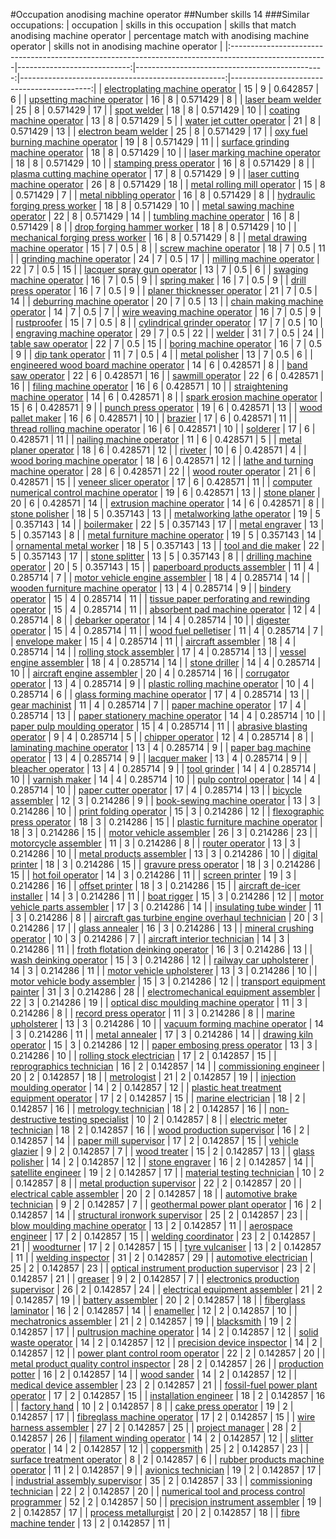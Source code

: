 #Occupation anodising machine operator
##Number skills 14
###Similar occupations:
| occupation                                                                                            |   skills in this occupation |   skills that match anodising machine operator |   percentage match with anodising machine operator |   skills not in anodising machine operator |
|:------------------------------------------------------------------------------------------------------|----------------------------:|-----------------------------------------------:|---------------------------------------------------:|-------------------------------------------:|
| [electroplating machine operator](electroplating_machine_operator.md)                                 |                          15 |                                              9 |                                           0.642857 |                                          6 |
| [upsetting machine operator](upsetting_machine_operator.md)                                           |                          16 |                                              8 |                                           0.571429 |                                          8 |
| [laser beam welder](laser_beam_welder.md)                                                             |                          25 |                                              8 |                                           0.571429 |                                         17 |
| [spot welder](spot_welder.md)                                                                         |                          18 |                                              8 |                                           0.571429 |                                         10 |
| [coating machine operator](coating_machine_operator.md)                                               |                          13 |                                              8 |                                           0.571429 |                                          5 |
| [water jet cutter operator](water_jet_cutter_operator.md)                                             |                          21 |                                              8 |                                           0.571429 |                                         13 |
| [electron beam welder](electron_beam_welder.md)                                                       |                          25 |                                              8 |                                           0.571429 |                                         17 |
| [oxy fuel burning machine operator](oxy_fuel_burning_machine_operator.md)                             |                          19 |                                              8 |                                           0.571429 |                                         11 |
| [surface grinding machine operator](surface_grinding_machine_operator.md)                             |                          18 |                                              8 |                                           0.571429 |                                         10 |
| [laser marking machine operator](laser_marking_machine_operator.md)                                   |                          18 |                                              8 |                                           0.571429 |                                         10 |
| [stamping press operator](stamping_press_operator.md)                                                 |                          16 |                                              8 |                                           0.571429 |                                          8 |
| [plasma cutting machine operator](plasma_cutting_machine_operator.md)                                 |                          17 |                                              8 |                                           0.571429 |                                          9 |
| [laser cutting machine operator](laser_cutting_machine_operator.md)                                   |                          26 |                                              8 |                                           0.571429 |                                         18 |
| [metal rolling mill operator](metal_rolling_mill_operator.md)                                         |                          15 |                                              8 |                                           0.571429 |                                          7 |
| [metal nibbling operator](metal_nibbling_operator.md)                                                 |                          16 |                                              8 |                                           0.571429 |                                          8 |
| [hydraulic forging press worker](hydraulic_forging_press_worker.md)                                   |                          18 |                                              8 |                                           0.571429 |                                         10 |
| [metal sawing machine operator](metal_sawing_machine_operator.md)                                     |                          22 |                                              8 |                                           0.571429 |                                         14 |
| [tumbling machine operator](tumbling_machine_operator.md)                                             |                          16 |                                              8 |                                           0.571429 |                                          8 |
| [drop forging hammer worker](drop_forging_hammer_worker.md)                                           |                          18 |                                              8 |                                           0.571429 |                                         10 |
| [mechanical forging press worker](mechanical_forging_press_worker.md)                                 |                          16 |                                              8 |                                           0.571429 |                                          8 |
| [metal drawing machine operator](metal_drawing_machine_operator.md)                                   |                          15 |                                              7 |                                           0.5      |                                          8 |
| [screw machine operator](screw_machine_operator.md)                                                   |                          18 |                                              7 |                                           0.5      |                                         11 |
| [grinding machine operator](grinding_machine_operator.md)                                             |                          24 |                                              7 |                                           0.5      |                                         17 |
| [milling machine operator](milling_machine_operator.md)                                               |                          22 |                                              7 |                                           0.5      |                                         15 |
| [lacquer spray gun operator](lacquer_spray_gun_operator.md)                                           |                          13 |                                              7 |                                           0.5      |                                          6 |
| [swaging machine operator](swaging_machine_operator.md)                                               |                          16 |                                              7 |                                           0.5      |                                          9 |
| [spring maker](spring_maker.md)                                                                       |                          16 |                                              7 |                                           0.5      |                                          9 |
| [drill press operator](drill_press_operator.md)                                                       |                          16 |                                              7 |                                           0.5      |                                          9 |
| [planer thicknesser operator](planer_thicknesser_operator.md)                                         |                          21 |                                              7 |                                           0.5      |                                         14 |
| [deburring machine operator](deburring_machine_operator.md)                                           |                          20 |                                              7 |                                           0.5      |                                         13 |
| [chain making machine operator](chain_making_machine_operator.md)                                     |                          14 |                                              7 |                                           0.5      |                                          7 |
| [wire weaving machine operator](wire_weaving_machine_operator.md)                                     |                          16 |                                              7 |                                           0.5      |                                          9 |
| [rustproofer](rustproofer.md)                                                                         |                          15 |                                              7 |                                           0.5      |                                          8 |
| [cylindrical grinder operator](cylindrical_grinder_operator.md)                                       |                          17 |                                              7 |                                           0.5      |                                         10 |
| [engraving machine operator](engraving_machine_operator.md)                                           |                          29 |                                              7 |                                           0.5      |                                         22 |
| [welder](welder.md)                                                                                   |                          31 |                                              7 |                                           0.5      |                                         24 |
| [table saw operator](table_saw_operator.md)                                                           |                          22 |                                              7 |                                           0.5      |                                         15 |
| [boring machine operator](boring_machine_operator.md)                                                 |                          16 |                                              7 |                                           0.5      |                                          9 |
| [dip tank operator](dip_tank_operator.md)                                                             |                          11 |                                              7 |                                           0.5      |                                          4 |
| [metal polisher](metal_polisher.md)                                                                   |                          13 |                                              7 |                                           0.5      |                                          6 |
| [engineered wood board machine operator](engineered_wood_board_machine_operator.md)                   |                          14 |                                              6 |                                           0.428571 |                                          8 |
| [band saw operator](band_saw_operator.md)                                                             |                          22 |                                              6 |                                           0.428571 |                                         16 |
| [sawmill operator](sawmill_operator.md)                                                               |                          22 |                                              6 |                                           0.428571 |                                         16 |
| [filing machine operator](filing_machine_operator.md)                                                 |                          16 |                                              6 |                                           0.428571 |                                         10 |
| [straightening machine operator](straightening_machine_operator.md)                                   |                          14 |                                              6 |                                           0.428571 |                                          8 |
| [spark erosion machine operator](spark_erosion_machine_operator.md)                                   |                          15 |                                              6 |                                           0.428571 |                                          9 |
| [punch press operator](punch_press_operator.md)                                                       |                          19 |                                              6 |                                           0.428571 |                                         13 |
| [wood pallet maker](wood_pallet_maker.md)                                                             |                          16 |                                              6 |                                           0.428571 |                                         10 |
| [brazier](brazier.md)                                                                                 |                          17 |                                              6 |                                           0.428571 |                                         11 |
| [thread rolling machine operator](thread_rolling_machine_operator.md)                                 |                          16 |                                              6 |                                           0.428571 |                                         10 |
| [solderer](solderer.md)                                                                               |                          17 |                                              6 |                                           0.428571 |                                         11 |
| [nailing machine operator](nailing_machine_operator.md)                                               |                          11 |                                              6 |                                           0.428571 |                                          5 |
| [metal planer operator](metal_planer_operator.md)                                                     |                          18 |                                              6 |                                           0.428571 |                                         12 |
| [riveter](riveter.md)                                                                                 |                          10 |                                              6 |                                           0.428571 |                                          4 |
| [wood boring machine operator](wood_boring_machine_operator.md)                                       |                          18 |                                              6 |                                           0.428571 |                                         12 |
| [lathe and turning machine operator](lathe_and_turning_machine_operator.md)                           |                          28 |                                              6 |                                           0.428571 |                                         22 |
| [wood router operator](wood_router_operator.md)                                                       |                          21 |                                              6 |                                           0.428571 |                                         15 |
| [veneer slicer operator](veneer_slicer_operator.md)                                                   |                          17 |                                              6 |                                           0.428571 |                                         11 |
| [computer numerical control machine operator](computer_numerical_control_machine_operator.md)         |                          19 |                                              6 |                                           0.428571 |                                         13 |
| [stone planer](stone_planer.md)                                                                       |                          20 |                                              6 |                                           0.428571 |                                         14 |
| [extrusion machine operator](extrusion_machine_operator.md)                                           |                          14 |                                              6 |                                           0.428571 |                                          8 |
| [stone polisher](stone_polisher.md)                                                                   |                          18 |                                              5 |                                           0.357143 |                                         13 |
| [metalworking lathe operator](metalworking_lathe_operator.md)                                         |                          19 |                                              5 |                                           0.357143 |                                         14 |
| [boilermaker](boilermaker.md)                                                                         |                          22 |                                              5 |                                           0.357143 |                                         17 |
| [metal engraver](metal_engraver.md)                                                                   |                          13 |                                              5 |                                           0.357143 |                                          8 |
| [metal furniture machine operator](metal_furniture_machine_operator.md)                               |                          19 |                                              5 |                                           0.357143 |                                         14 |
| [ornamental metal worker](ornamental_metal_worker.md)                                                 |                          18 |                                              5 |                                           0.357143 |                                         13 |
| [tool and die maker](tool_and_die_maker.md)                                                           |                          22 |                                              5 |                                           0.357143 |                                         17 |
| [stone splitter](stone_splitter.md)                                                                   |                          13 |                                              5 |                                           0.357143 |                                          8 |
| [drilling machine operator](drilling_machine_operator.md)                                             |                          20 |                                              5 |                                           0.357143 |                                         15 |
| [paperboard products assembler](paperboard_products_assembler.md)                                     |                          11 |                                              4 |                                           0.285714 |                                          7 |
| [motor vehicle engine assembler](motor_vehicle_engine_assembler.md)                                   |                          18 |                                              4 |                                           0.285714 |                                         14 |
| [wooden furniture machine operator](wooden_furniture_machine_operator.md)                             |                          13 |                                              4 |                                           0.285714 |                                          9 |
| [bindery operator](bindery_operator.md)                                                               |                          15 |                                              4 |                                           0.285714 |                                         11 |
| [tissue paper perforating and rewinding operator](tissue_paper_perforating_and_rewinding_operator.md) |                          15 |                                              4 |                                           0.285714 |                                         11 |
| [absorbent pad machine operator](absorbent_pad_machine_operator.md)                                   |                          12 |                                              4 |                                           0.285714 |                                          8 |
| [debarker operator](debarker_operator.md)                                                             |                          14 |                                              4 |                                           0.285714 |                                         10 |
| [digester operator](digester_operator.md)                                                             |                          15 |                                              4 |                                           0.285714 |                                         11 |
| [wood fuel pelletiser](wood_fuel_pelletiser.md)                                                       |                          11 |                                              4 |                                           0.285714 |                                          7 |
| [envelope maker](envelope_maker.md)                                                                   |                          15 |                                              4 |                                           0.285714 |                                         11 |
| [aircraft assembler](aircraft_assembler.md)                                                           |                          18 |                                              4 |                                           0.285714 |                                         14 |
| [rolling stock assembler](rolling_stock_assembler.md)                                                 |                          17 |                                              4 |                                           0.285714 |                                         13 |
| [vessel engine assembler](vessel_engine_assembler.md)                                                 |                          18 |                                              4 |                                           0.285714 |                                         14 |
| [stone driller](stone_driller.md)                                                                     |                          14 |                                              4 |                                           0.285714 |                                         10 |
| [aircraft engine assembler](aircraft_engine_assembler.md)                                             |                          20 |                                              4 |                                           0.285714 |                                         16 |
| [corrugator operator](corrugator_operator.md)                                                         |                          13 |                                              4 |                                           0.285714 |                                          9 |
| [plastic rolling machine operator](plastic_rolling_machine_operator.md)                               |                          10 |                                              4 |                                           0.285714 |                                          6 |
| [glass forming machine operator](glass_forming_machine_operator.md)                                   |                          17 |                                              4 |                                           0.285714 |                                         13 |
| [gear machinist](gear_machinist.md)                                                                   |                          11 |                                              4 |                                           0.285714 |                                          7 |
| [paper machine operator](paper_machine_operator.md)                                                   |                          17 |                                              4 |                                           0.285714 |                                         13 |
| [paper stationery machine operator](paper_stationery_machine_operator.md)                             |                          14 |                                              4 |                                           0.285714 |                                         10 |
| [paper pulp moulding operator](paper_pulp_moulding_operator.md)                                       |                          15 |                                              4 |                                           0.285714 |                                         11 |
| [abrasive blasting operator](abrasive_blasting_operator.md)                                           |                           9 |                                              4 |                                           0.285714 |                                          5 |
| [chipper operator](chipper_operator.md)                                                               |                          12 |                                              4 |                                           0.285714 |                                          8 |
| [laminating machine operator](laminating_machine_operator.md)                                         |                          13 |                                              4 |                                           0.285714 |                                          9 |
| [paper bag machine operator](paper_bag_machine_operator.md)                                           |                          13 |                                              4 |                                           0.285714 |                                          9 |
| [lacquer maker](lacquer_maker.md)                                                                     |                          13 |                                              4 |                                           0.285714 |                                          9 |
| [bleacher operator](bleacher_operator.md)                                                             |                          13 |                                              4 |                                           0.285714 |                                          9 |
| [tool grinder](tool_grinder.md)                                                                       |                          14 |                                              4 |                                           0.285714 |                                         10 |
| [varnish maker](varnish_maker.md)                                                                     |                          14 |                                              4 |                                           0.285714 |                                         10 |
| [pulp control operator](pulp_control_operator.md)                                                     |                          14 |                                              4 |                                           0.285714 |                                         10 |
| [paper cutter operator](paper_cutter_operator.md)                                                     |                          17 |                                              4 |                                           0.285714 |                                         13 |
| [bicycle assembler](bicycle_assembler.md)                                                             |                          12 |                                              3 |                                           0.214286 |                                          9 |
| [book-sewing machine operator](book-sewing_machine_operator.md)                                       |                          13 |                                              3 |                                           0.214286 |                                         10 |
| [print folding operator](print_folding_operator.md)                                                   |                          15 |                                              3 |                                           0.214286 |                                         12 |
| [flexographic press operator](flexographic_press_operator.md)                                         |                          18 |                                              3 |                                           0.214286 |                                         15 |
| [plastic furniture machine operator](plastic_furniture_machine_operator.md)                           |                          18 |                                              3 |                                           0.214286 |                                         15 |
| [motor vehicle assembler](motor_vehicle_assembler.md)                                                 |                          26 |                                              3 |                                           0.214286 |                                         23 |
| [motorcycle assembler](motorcycle_assembler.md)                                                       |                          11 |                                              3 |                                           0.214286 |                                          8 |
| [router operator](router_operator.md)                                                                 |                          13 |                                              3 |                                           0.214286 |                                         10 |
| [metal products assembler](metal_products_assembler.md)                                               |                          13 |                                              3 |                                           0.214286 |                                         10 |
| [digital printer](digital_printer.md)                                                                 |                          18 |                                              3 |                                           0.214286 |                                         15 |
| [gravure press operator](gravure_press_operator.md)                                                   |                          18 |                                              3 |                                           0.214286 |                                         15 |
| [hot foil operator](hot_foil_operator.md)                                                             |                          14 |                                              3 |                                           0.214286 |                                         11 |
| [screen printer](screen_printer.md)                                                                   |                          19 |                                              3 |                                           0.214286 |                                         16 |
| [offset printer](offset_printer.md)                                                                   |                          18 |                                              3 |                                           0.214286 |                                         15 |
| [aircraft de-icer installer](aircraft_de-icer_installer.md)                                           |                          14 |                                              3 |                                           0.214286 |                                         11 |
| [boat rigger](boat_rigger.md)                                                                         |                          15 |                                              3 |                                           0.214286 |                                         12 |
| [motor vehicle parts assembler](motor_vehicle_parts_assembler.md)                                     |                          17 |                                              3 |                                           0.214286 |                                         14 |
| [insulating tube winder](insulating_tube_winder.md)                                                   |                          11 |                                              3 |                                           0.214286 |                                          8 |
| [aircraft gas turbine engine overhaul technician](aircraft_gas_turbine_engine_overhaul_technician.md) |                          20 |                                              3 |                                           0.214286 |                                         17 |
| [glass annealer](glass_annealer.md)                                                                   |                          16 |                                              3 |                                           0.214286 |                                         13 |
| [mineral crushing operator](mineral_crushing_operator.md)                                             |                          10 |                                              3 |                                           0.214286 |                                          7 |
| [aircraft interior technician](aircraft_interior_technician.md)                                       |                          14 |                                              3 |                                           0.214286 |                                         11 |
| [froth flotation deinking operator](froth_flotation_deinking_operator.md)                             |                          16 |                                              3 |                                           0.214286 |                                         13 |
| [wash deinking operator](wash_deinking_operator.md)                                                   |                          15 |                                              3 |                                           0.214286 |                                         12 |
| [railway car upholsterer](railway_car_upholsterer.md)                                                 |                          14 |                                              3 |                                           0.214286 |                                         11 |
| [motor vehicle upholsterer](motor_vehicle_upholsterer.md)                                             |                          13 |                                              3 |                                           0.214286 |                                         10 |
| [motor vehicle body assembler](motor_vehicle_body_assembler.md)                                       |                          15 |                                              3 |                                           0.214286 |                                         12 |
| [transport equipment painter](transport_equipment_painter.md)                                         |                          31 |                                              3 |                                           0.214286 |                                         28 |
| [electromechanical equipment assembler](electromechanical_equipment_assembler.md)                     |                          22 |                                              3 |                                           0.214286 |                                         19 |
| [optical disc moulding machine operator](optical_disc_moulding_machine_operator.md)                   |                          11 |                                              3 |                                           0.214286 |                                          8 |
| [record press operator](record_press_operator.md)                                                     |                          11 |                                              3 |                                           0.214286 |                                          8 |
| [marine upholsterer](marine_upholsterer.md)                                                           |                          13 |                                              3 |                                           0.214286 |                                         10 |
| [vacuum forming machine operator](vacuum_forming_machine_operator.md)                                 |                          14 |                                              3 |                                           0.214286 |                                         11 |
| [metal annealer](metal_annealer.md)                                                                   |                          17 |                                              3 |                                           0.214286 |                                         14 |
| [drawing kiln operator](drawing_kiln_operator.md)                                                     |                          15 |                                              3 |                                           0.214286 |                                         12 |
| [paper embosing press operator](paper_embosing_press_operator.md)                                     |                          13 |                                              3 |                                           0.214286 |                                         10 |
| [rolling stock electrician](rolling_stock_electrician.md)                                             |                          17 |                                              2 |                                           0.142857 |                                         15 |
| [reprographics technician](reprographics_technician.md)                                               |                          16 |                                              2 |                                           0.142857 |                                         14 |
| [commissioning engineer](commissioning_engineer.md)                                                   |                          20 |                                              2 |                                           0.142857 |                                         18 |
| [metrologist](metrologist.md)                                                                         |                          21 |                                              2 |                                           0.142857 |                                         19 |
| [injection moulding operator](injection_moulding_operator.md)                                         |                          14 |                                              2 |                                           0.142857 |                                         12 |
| [plastic heat treatment equipment operator](plastic_heat_treatment_equipment_operator.md)             |                          17 |                                              2 |                                           0.142857 |                                         15 |
| [marine electrician](marine_electrician.md)                                                           |                          18 |                                              2 |                                           0.142857 |                                         16 |
| [metrology technician](metrology_technician.md)                                                       |                          18 |                                              2 |                                           0.142857 |                                         16 |
| [non-destructive testing specialist](non-destructive_testing_specialist.md)                           |                          10 |                                              2 |                                           0.142857 |                                          8 |
| [electric meter technician](electric_meter_technician.md)                                             |                          18 |                                              2 |                                           0.142857 |                                         16 |
| [wood production supervisor](wood_production_supervisor.md)                                           |                          16 |                                              2 |                                           0.142857 |                                         14 |
| [paper mill supervisor](paper_mill_supervisor.md)                                                     |                          17 |                                              2 |                                           0.142857 |                                         15 |
| [vehicle glazier](vehicle_glazier.md)                                                                 |                           9 |                                              2 |                                           0.142857 |                                          7 |
| [wood treater](wood_treater.md)                                                                       |                          15 |                                              2 |                                           0.142857 |                                         13 |
| [glass polisher](glass_polisher.md)                                                                   |                          14 |                                              2 |                                           0.142857 |                                         12 |
| [stone engraver](stone_engraver.md)                                                                   |                          16 |                                              2 |                                           0.142857 |                                         14 |
| [satellite engineer](satellite_engineer.md)                                                           |                          19 |                                              2 |                                           0.142857 |                                         17 |
| [material testing technician](material_testing_technician.md)                                         |                          10 |                                              2 |                                           0.142857 |                                          8 |
| [metal production supervisor](metal_production_supervisor.md)                                         |                          22 |                                              2 |                                           0.142857 |                                         20 |
| [electrical cable assembler](electrical_cable_assembler.md)                                           |                          20 |                                              2 |                                           0.142857 |                                         18 |
| [automotive brake technician](automotive_brake_technician.md)                                         |                           9 |                                              2 |                                           0.142857 |                                          7 |
| [geothermal power plant operator](geothermal_power_plant_operator.md)                                 |                          16 |                                              2 |                                           0.142857 |                                         14 |
| [structural ironwork supervisor](structural_ironwork_supervisor.md)                                   |                          25 |                                              2 |                                           0.142857 |                                         23 |
| [blow moulding machine operator](blow_moulding_machine_operator.md)                                   |                          13 |                                              2 |                                           0.142857 |                                         11 |
| [aerospace engineer](aerospace_engineer.md)                                                           |                          17 |                                              2 |                                           0.142857 |                                         15 |
| [welding coordinator](welding_coordinator.md)                                                         |                          23 |                                              2 |                                           0.142857 |                                         21 |
| [woodturner](woodturner.md)                                                                           |                          17 |                                              2 |                                           0.142857 |                                         15 |
| [tyre vulcaniser](tyre_vulcaniser.md)                                                                 |                          13 |                                              2 |                                           0.142857 |                                         11 |
| [welding inspector](welding_inspector.md)                                                             |                          31 |                                              2 |                                           0.142857 |                                         29 |
| [automotive electrician](automotive_electrician.md)                                                   |                          25 |                                              2 |                                           0.142857 |                                         23 |
| [optical instrument production supervisor](optical_instrument_production_supervisor.md)               |                          23 |                                              2 |                                           0.142857 |                                         21 |
| [greaser](greaser.md)                                                                                 |                           9 |                                              2 |                                           0.142857 |                                          7 |
| [electronics production supervisor](electronics_production_supervisor.md)                             |                          26 |                                              2 |                                           0.142857 |                                         24 |
| [electrical equipment assembler](electrical_equipment_assembler.md)                                   |                          21 |                                              2 |                                           0.142857 |                                         19 |
| [battery assembler](battery_assembler.md)                                                             |                          20 |                                              2 |                                           0.142857 |                                         18 |
| [fiberglass laminator](fiberglass_laminator.md)                                                       |                          16 |                                              2 |                                           0.142857 |                                         14 |
| [enameller](enameller.md)                                                                             |                          12 |                                              2 |                                           0.142857 |                                         10 |
| [mechatronics assembler](mechatronics_assembler.md)                                                   |                          21 |                                              2 |                                           0.142857 |                                         19 |
| [blacksmith](blacksmith.md)                                                                           |                          19 |                                              2 |                                           0.142857 |                                         17 |
| [pultrusion machine operator](pultrusion_machine_operator.md)                                         |                          14 |                                              2 |                                           0.142857 |                                         12 |
| [solid waste operator](solid_waste_operator.md)                                                       |                          14 |                                              2 |                                           0.142857 |                                         12 |
| [precision device inspector](precision_device_inspector.md)                                           |                          14 |                                              2 |                                           0.142857 |                                         12 |
| [power plant control room operator](power_plant_control_room_operator.md)                             |                          22 |                                              2 |                                           0.142857 |                                         20 |
| [metal product quality control inspector](metal_product_quality_control_inspector.md)                 |                          28 |                                              2 |                                           0.142857 |                                         26 |
| [production potter](production_potter.md)                                                             |                          16 |                                              2 |                                           0.142857 |                                         14 |
| [wood sander](wood_sander.md)                                                                         |                          14 |                                              2 |                                           0.142857 |                                         12 |
| [medical device assembler](medical_device_assembler.md)                                               |                          23 |                                              2 |                                           0.142857 |                                         21 |
| [fossil-fuel power plant operator](fossil-fuel_power_plant_operator.md)                               |                          17 |                                              2 |                                           0.142857 |                                         15 |
| [installation engineer](installation_engineer.md)                                                     |                          18 |                                              2 |                                           0.142857 |                                         16 |
| [factory hand](factory_hand.md)                                                                       |                          10 |                                              2 |                                           0.142857 |                                          8 |
| [cake press operator](cake_press_operator.md)                                                         |                          19 |                                              2 |                                           0.142857 |                                         17 |
| [fibreglass machine operator](fibreglass_machine_operator.md)                                         |                          17 |                                              2 |                                           0.142857 |                                         15 |
| [wire harness assembler](wire_harness_assembler.md)                                                   |                          27 |                                              2 |                                           0.142857 |                                         25 |
| [project manager](project_manager.md)                                                                 |                          28 |                                              2 |                                           0.142857 |                                         26 |
| [filament winding operator](filament_winding_operator.md)                                             |                          14 |                                              2 |                                           0.142857 |                                         12 |
| [slitter operator](slitter_operator.md)                                                               |                          14 |                                              2 |                                           0.142857 |                                         12 |
| [coppersmith](coppersmith.md)                                                                         |                          25 |                                              2 |                                           0.142857 |                                         23 |
| [surface treatment operator](surface_treatment_operator.md)                                           |                           8 |                                              2 |                                           0.142857 |                                          6 |
| [rubber products machine operator](rubber_products_machine_operator.md)                               |                          11 |                                              2 |                                           0.142857 |                                          9 |
| [avionics technician](avionics_technician.md)                                                         |                          19 |                                              2 |                                           0.142857 |                                         17 |
| [industrial assembly supervisor](industrial_assembly_supervisor.md)                                   |                          35 |                                              2 |                                           0.142857 |                                         33 |
| [commissioning technician](commissioning_technician.md)                                               |                          22 |                                              2 |                                           0.142857 |                                         20 |
| [numerical tool and process control programmer](numerical_tool_and_process_control_programmer.md)     |                          52 |                                              2 |                                           0.142857 |                                         50 |
| [precision instrument assembler](precision_instrument_assembler.md)                                   |                          19 |                                              2 |                                           0.142857 |                                         17 |
| [process metallurgist](process_metallurgist.md)                                                       |                          20 |                                              2 |                                           0.142857 |                                         18 |
| [fibre machine tender](fibre_machine_tender.md)                                                       |                          13 |                                              2 |                                           0.142857 |                                         11 |
